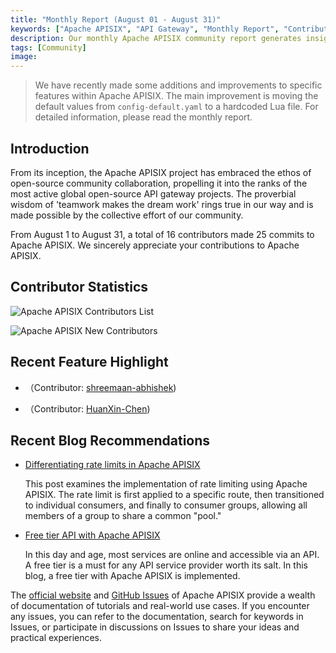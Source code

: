 ```yaml
---
title: "Monthly Report (August 01 - August 31)"
keywords: ["Apache APISIX", "API Gateway", "Monthly Report", "Contributor"]
description: Our monthly Apache APISIX community report generates insights into the project's monthly developments. The reports provide a pathway into the Apache APISIX community, ensuring that you stay well-informed and actively involved.
tags: [Community]
image: 
---
```


> We have recently made some additions and improvements to specific features within Apache APISIX. The main improvement is moving the default values from `config-default.yaml` to a hardcoded Lua file. For detailed information, please read the monthly report.

<!--truncate-->

## Introduction

From its inception, the Apache APISIX project has embraced the ethos of open-source community collaboration, propelling it into the ranks of the most active global open-source API gateway projects. The proverbial wisdom of 'teamwork makes the dream work' rings true in our way and is made possible by the collective effort of our community.

From August 1 to August 31, a total of 16 contributors made 25 commits to Apache APISIX. We sincerely appreciate your contributions to Apache APISIX.

## Contributor Statistics

![Apache APISIX Contributors List](https://static.apiseven.com/uploads/2024/08/30/rjB3aezA_aug-cntributors.png)

![Apache APISIX New Contributors](https://static.apiseven.com/uploads/2024/08/30/CxoRAI3y_aug-new-contributors.png)

## Recent Feature Highlight

- [](https://github.com/apache/apisix/pull/11517)（Contributor: [shreemaan-abhishek](https://github.com/shreemaan-abhishek))

- [](https://github.com/apache/apisix/pull/11417)（Contributor: [HuanXin-Chen](https://github.com/HuanXin-Chen))

## Recent Blog Recommendations

- [Differentiating rate limits in Apache APISIX](https://apisix.apache.org/blog/2024/07/25/different-rate-limits-apisix/)

  This post examines the implementation of rate limiting using Apache APISIX. The rate limit is first applied to a specific route, then transitioned to individual consumers, and finally to consumer groups, allowing all members of a group to share a common "pool."
  
- [Free tier API with Apache APISIX](https://apisix.apache.org/blog/2024/08/01/free-tier-api-apisix/)

  In this day and age, most services are online and accessible via an API. A free tier is a must for any API service provider worth its salt. In this blog, a free tier with Apache APISIX is implemented.

The [official website](https://apisix.apache.org/) and [GitHub Issues](https://github.com/apache/apisix/issues) of Apache APISIX provide a wealth of documentation of tutorials and real-world use cases. If you encounter any issues, you can refer to the documentation, search for keywords in Issues, or participate in discussions on Issues to share your ideas and practical experiences.
